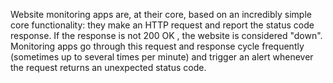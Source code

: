 Website monitoring apps are, at their core, based on an incredibly simple core functionality: they make an HTTP request and report the
status code response. If the response is not 200 OK , the website is considered "down". Monitoring apps go through this request and
response cycle frequently (sometimes up to several times per minute) and trigger an alert whenever the request returns an unexpected
status code.
